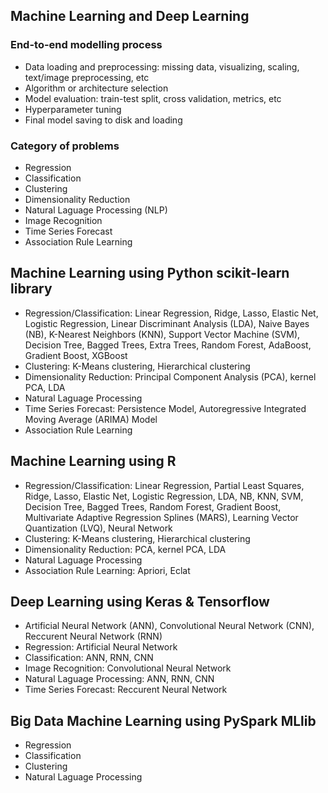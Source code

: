 ## Machine Learning and Deep Learning
### End-to-end modelling process
- Data loading and preprocessing: missing data, visualizing, scaling, text/image preprocessing, etc
- Algorithm or architecture selection 
- Model evaluation: train-test split, cross validation, metrics, etc
- Hyperparameter tuning 
- Final model saving to disk and loading  

### Category of problems
- Regression
- Classification
- Clustering
- Dimensionality Reduction
- Natural Laguage Processing (NLP)
- Image Recognition
- Time Series Forecast
- Association Rule Learning

## Machine Learning using Python scikit-learn library
- Regression/Classification: Linear Regression, Ridge, Lasso, Elastic Net, Logistic Regression, Linear Discriminant Analysis (LDA), Naive Bayes (NB), K-Nearest Neighbors (KNN), Support Vector Machine (SVM), Decision Tree, Bagged Trees, Extra Trees, Random Forest, AdaBoost, Gradient Boost, XGBoost
- Clustering: K-Means clustering, Hierarchical clustering
- Dimensionality Reduction: Principal Component Analysis (PCA), kernel PCA, LDA
- Natural Laguage Processing
- Time Series Forecast: Persistence Model, Autoregressive Integrated Moving Average (ARIMA) Model
- Association Rule Learning

## Machine Learning using R
- Regression/Classification: Linear Regression, Partial Least Squares, Ridge, Lasso, Elastic Net, Logistic Regression, LDA, NB, KNN, SVM, Decision Tree, Bagged Trees, Random Forest, Gradient Boost, Multivariate Adaptive Regression Splines (MARS), Learning Vector Quantization (LVQ), Neural Network
- Clustering: K-Means clustering, Hierarchical clustering
- Dimensionality Reduction: PCA, kernel PCA, LDA
- Natural Laguage Processing
- Association Rule Learning: Apriori, Eclat 

## Deep Learning using Keras & Tensorflow
- Artificial Neural Network (ANN), Convolutional Neural Network (CNN), Reccurent Neural Network (RNN)
- Regression: Artificial Neural Network
- Classification: ANN, RNN, CNN
- Image Recognition: Convolutional Neural Network
- Natural Laguage Processing: ANN, RNN, CNN
- Time Series Forecast: Reccurent Neural Network

## Big Data Machine Learning using PySpark MLlib
- Regression
- Classification
- Clustering
- Natural Laguage Processing
